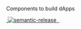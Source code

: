 Components to build dApps

<a href="https://www.npmjs.com/package/@wizard-ui/react" target="\_parent">
  <img alt="" src="https://img.shields.io/npm/dm/@wizard-ui/react.svg" />
</a><a href="#badge">
    <img alt="semantic-release" src="https://img.shields.io/badge/%20%20%F0%9F%93%A6%F0%9F%9A%80-semantic--release-e10079.svg">
  </a><a href="https://github.com/leyetilabs/wizard-ui" target="\_parent">
  <img alt="" src="https://img.shields.io/github/stars/leyetilabs/wizard-ui.svg?style=social&label=Star" />
</a><a href="https://twitter.com/arthuryeti" target="\_parent">
  <img alt="" src="https://img.shields.io/twitter/follow/arthuryeti.svg?style=social&label=Follow" />
</a>

<!-- ## Visit [react-query.tanstack.com](https://react-query.tanstack.com) for docs, guides, API and more!

Still on **React Query v2**? No problem! Check out the v2 docs here:
https://react-query-v2.tanstack.com/. -->
